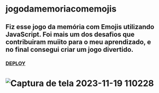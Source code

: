# jogodamemoriacomemojis
## <div>Fiz esse jogo da memória com Emojis utilizando JavaScript. Foi mais um dos desafios que contribuiram muiito para o meu aprendizado, e no final consegui criar um jogo divertido.</div>
 ### <a href="https://memorygamewithemoji.netlify.app/" target="_blank">DEPLOY</a>
# ![Captura de tela 2023-11-19 110228](https://github.com/EliaxZen/jogodamemoriacomemojis/assets/132005740/18df66b0-65c7-4e47-a7c4-e72582c3df1b)
